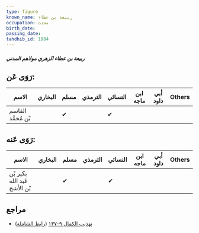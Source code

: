 ```yaml
---
type: figure
known_name: ربيعة بن عطاء
occupation: محدث
birth_date:
passing_date:
tahdhib_id: 1884
---
```

##### ربيعة بن عطاء الزهري مولاهم المدني

## رَوَى عَن:
| الاسم               | البخاري | مسلم | الترمذي | النسائي | ابن ماجه | أبي داود | Others |
| ------------------- | ------- | ---- | ------- | ------- | -------- | -------- | ------ |
| القاسم بْن مُحَمَّد |         | ✔    |         | ✔       |          |          |        |
## رَوَى عَنه:
| الاسم                        | البخاري | مسلم | الترمذي | النسائي | ابن ماجه | أبي داود | Others |
| ---------------------------- | ------- | ---- | ------- | ------- | -------- | -------- | ------ |
| بكير بْن عَبد الله بْن الأشج |         | ✔    |         | ✔       |          |          |        |
## مراجع
- [تهذيب الكمال ٩-١٣٧](obsidian://open?vault=Tahdhib-al-Kamal&file=Figures/١٨٨٤-ربيعة%20بن%20عطاء%20الزهري%20مولاهم%20المدني) ([رابط الشاملة](https://shamela.ws/book/3722/4377))